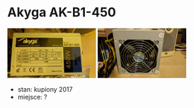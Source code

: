 # Akyga AK-B1-450
<img src="images/IMG_20171015_194209.jpg" width="200"> <img src="images/IMG_20171015_194222.jpg" width="200">
* stan: kupiony 2017
* miejsce: ?
